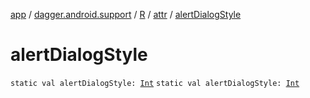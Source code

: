 [app](../../../index.md) / [dagger.android.support](../../index.md) / [R](../index.md) / [attr](index.md) / [alertDialogStyle](./alert-dialog-style.md)

# alertDialogStyle

`static val alertDialogStyle: `[`Int`](https://kotlinlang.org/api/latest/jvm/stdlib/kotlin/-int/index.html)
`static val alertDialogStyle: `[`Int`](https://kotlinlang.org/api/latest/jvm/stdlib/kotlin/-int/index.html)